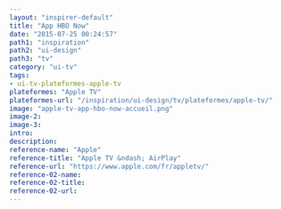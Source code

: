 ```yaml
---
layout: "inspirer-default"
title: "App HBO Now"
date: "2015-07-25 00:24:57"
path1: "inspiration"
path2: "ui-design"
path3: "tv"
category: "ui-tv"
tags:
- ui-tv-plateformes-apple-tv
plateformes: "Apple TV"
plateformes-url: "/inspiration/ui-design/tv/plateformes/apple-tv/"
image: "apple-tv-app-hbo-now-accueil.png"
image-2:
image-3:
intro:
description:
reference-name: "Apple"
reference-title: "Apple TV &ndash; AirPlay"
reference-url: "https://www.apple.com/fr/appletv/"
reference-02-name:
reference-02-title:
reference-02-url:
---
```

